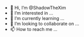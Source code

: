 - 👋 Hi, I’m @ShadowTheXim
- 👀 I’m interested in ...
- 🌱 I’m currently learning ...
- 💞️ I’m looking to collaborate on ...
- 📫 How to reach me ...

<!---
ShadowTheXim/ShadowTheXim is a ✨ special ✨ repository because its `README.md` (this file) appears on your GitHub profile.
You can click the Preview link to take a look at your changes.
--->
